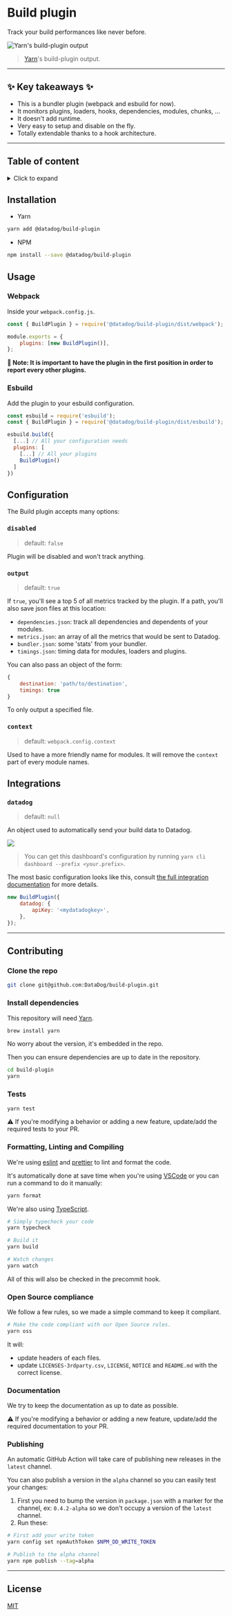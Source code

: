 # Build plugin <!-- omit in toc -->

Track your build performances like never before.

![Yarn's build-plugin output](./packages/assets/build-plugin-output.png)

> [Yarn](https://github.com/yarnpkg/berry)'s build-plugin output.

---

## ✨ Key takeaways ✨ <!-- omit in toc -->

-   This is a bundler plugin (webpack and esbuild for now).
-   It monitors plugins, loaders, hooks, dependencies, modules, chunks, ...
-   It doesn't add runtime.
-   Very easy to setup and disable on the fly.
-   Totally extendable thanks to a hook architecture.

---

## Table of content <!-- omit in toc -->

<details>
<summary>Click to expand</summary>

-   [Installation](#installation)
-   [Usage](#usage)
    -   [Webpack](#webpack)
    -   [Esbuild](#esbuild)
-   [Configuration](#configuration)
    -   [`disabled`](#disabled)
    -   [`output`](#output)
    -   [`context`](#context)
-   [Integrations](#integrations)
    -   [`datadog`](#datadog)
-   [Contributing](#contributing)
    -   [Clone the repo](#clone-the-repo)
    -   [Install dependencies](#install-dependencies)
    -   [Tests](#tests)
    -   [Formatting, Linting and Compiling](#formatting-linting-and-compiling)
    -   [Open Source compliance](#open-source-compliance)
    -   [Documentation](#documentation)
    -   [Publishing](#publishing)
-   [License](#license)

</details>

## Installation

-   Yarn

```bash
yarn add @datadog/build-plugin
```

-   NPM

```bash
npm install --save @datadog/build-plugin
```

## Usage

### Webpack

Inside your `webpack.config.js`.

```js
const { BuildPlugin } = require('@datadog/build-plugin/dist/webpack');

module.exports = {
    plugins: [new BuildPlugin()],
};
```

**📝 Note: It is important to have the plugin in the first position in order to report every other plugins.**

### Esbuild

Add the plugin to your esbuild configuration.

```js
const esbuild = require('esbuild');
const { BuildPlugin } = require('@datadog/build-plugin/dist/esbuild');

esbuild.build({
  [...] // All your configuration needs
  plugins: [
    [...] // All your plugins
    BuildPlugin()
  ]
})
```

## Configuration

The Build plugin accepts many options:

### `disabled`

> default: `false`

Plugin will be disabled and won't track anything.

### `output`

> default: `true`

If `true`, you'll see a top 5 of all metrics tracked by the plugin.
If a path, you'll also save json files at this location:

-   `dependencies.json`: track all dependencies and dependents of your modules.
-   `metrics.json`: an array of all the metrics that would be sent to Datadog.
-   `bundler.json`: some 'stats' from your bundler.
-   `timings.json`: timing data for modules, loaders and plugins.

You can also pass an object of the form:

```javascript
{
    destination: 'path/to/destination',
    timings: true
}
```

To only output a specified file.

### `context`

> default: `webpack.config.context`

Used to have a more friendly name for modules. It will remove the `context` part of every module names.

## Integrations

### `datadog`

> default: `null`

An object used to automatically send your build data to Datadog.

![](./packages/assets/datadog-dashboard.png)

> You can get this dashboard's configuration by running `yarn cli dashboard --prefix <your.prefix>`.

The most basic configuration looks like this, consult
[the full integration documentation](./packages/core/hooks/datadog) for more details.

```javascript
new BuildPlugin({
    datadog: {
        apiKey: '<mydatadogkey>',
    },
});
```

---

## Contributing

### Clone the repo

```bash
git clone git@github.com:DataDog/build-plugin.git
```

### Install dependencies

This repository will need [Yarn](https://yarnpkg.com/).

```bash
brew install yarn
```

No worry about the version, it's embedded in the repo.

Then you can ensure dependencies are up to date in the repository.

```bash
cd build-plugin
yarn
```

### Tests

```bash
yarn test
```

⚠️ If you're modifying a behavior or adding a new feature,
update/add the required tests to your PR.

### Formatting, Linting and Compiling

We're using [eslint](https://eslint.org/) and [prettier](https://prettier.io/) to lint and format the code.

It's automatically done at save time when you're using [VSCode](https://code.visualstudio.com/) or you can run a command to do it manually:

```bash
yarn format
```

We're also using [TypeScript](https://www.typescriptlang.org/).

```bash
# Simply typecheck your code
yarn typecheck

# Build it
yarn build

# Watch changes
yarn watch
```

All of this will also be checked in the precommit hook.

### Open Source compliance

We follow a few rules, so we made a simple command to keep it compliant.

```bash
# Make the code compliant with our Open Source rules.
yarn oss
```

It will:

-   update headers of each files.
-   update `LICENSES-3rdparty.csv`, `LICENSE`, `NOTICE` and `README.md` with the correct license.

### Documentation

We try to keep the documentation as up to date as possible.

⚠️ If you're modifying a behavior or adding a new feature,
update/add the required documentation to your PR.

### Publishing

An automatic GitHub Action will take care of publishing new releases in the `latest` channel.

You can also publish a version in the `alpha` channel so you can easily test your changes:

1. First you need to bump the version in `package.json` with a marker for the channel, ex: `0.4.2-alpha` so we don't occupy a version of the `latest` channel.
1. Run these:

```bash
# First add your write token
yarn config set npmAuthToken $NPM_DD_WRITE_TOKEN

# Publish to the alpha channel
yarn npm publish --tag=alpha
```

---

## License

[MIT](LICENSE)
